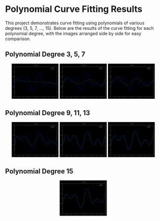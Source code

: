 # Polynomial Curve Fitting Results

This project demonstrates curve fitting using polynomials of various degrees (3, 5, 7, ..., 15). Below are the results of the curve fitting for each polynomial degree, with the images arranged side by side for easy comparison.

## Polynomial Degree 3, 5, 7
<p align="center">
  <img src="result3.png" alt="Degree 3" width="30%" />
  <img src="result5.png" alt="Degree 5" width="30%" />
  <img src="result7.png" alt="Degree 7" width="30%" />
</p>

## Polynomial Degree 9, 11, 13
<p align="center">
  <img src="result9.png" alt="Degree 9" width="30%" />
  <img src="result11.png" alt="Degree 11" width="30%" />
  <img src="result13.png" alt="Degree 13" width="30%" />
</p>

## Polynomial Degree 15
<p align="center">
  <img src="result15.png" alt="Degree 15" width="30%" />
</p>
